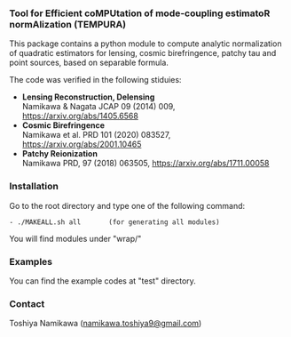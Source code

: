 ### Tool for Efficient coMPUtation of mode-coupling estimatoR normAlization (TEMPURA)

This package contains a python module to compute analytic normalization of quadratic estimators for lensing, cosmic birefringence, patchy tau and point sources, based on separable formula. 

The code was verified in the following stiduies:

  - **Lensing Reconstruction, Delensing** \
   Namikawa & Nagata JCAP 09 (2014) 009, https://arxiv.org/abs/1405.6568
  - **Cosmic Birefringence** \
   Namikawa et al. PRD 101 (2020) 083527, https://arxiv.org/abs/2001.10465
  - **Patchy Reionization** \
   Namikawa PRD, 97 (2018) 063505, https://arxiv.org/abs/1711.00058


### Installation

  Go to the root directory and type one of the following command:

    - ./MAKEALL.sh all       (for generating all modules)
  
  You will find modules under "wrap/"


### Examples

You can find the example codes at "test" directory. 


### Contact

  Toshiya Namikawa (namikawa.toshiya9@gmail.com)


